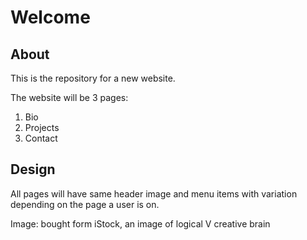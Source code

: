 # Welcome 
## About
This is the repository for a new website.

The website will be 3 pages:
1. Bio
2. Projects
3. Contact

## Design
All pages will have same header image and menu items with variation depending on the page a user is on.

Image: bought  form iStock, an image of logical V creative brain
